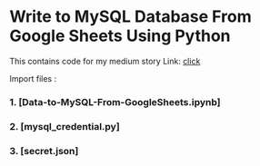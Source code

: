 # Write to MySQL Database From Google Sheets Using Python

This contains code for my medium story Link: [click](https://medium.com/@rksjnk/write-to-mysql-database-from-google-sheets-using-python-4d759990f2f?source=friends_link&sk=362f73e0765382821a3a34bf1c52b26f)

Import files :

### 1. [Data-to-MySQL-From-GoogleSheets.ipynb]
### 2. [mysql_credential.py]
### 3. [secret.json]




